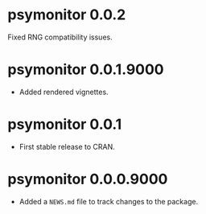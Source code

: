 # psymonitor 0.0.2

Fixed RNG compatibility issues.

# psymonitor 0.0.1.9000

* Added rendered vignettes.

# psymonitor 0.0.1

* First stable release to CRAN.

# psymonitor 0.0.0.9000

* Added a `NEWS.md` file to track changes to the package.
